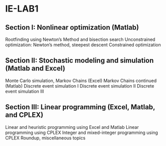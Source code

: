 # IE-LAB1

## Section I: Nonlinear optimization (Matlab)
Rootfinding using Newton’s Method and bisection search
Unconstrained optimization: Newton’s method, steepest descent
Constrained optimization

## Section II: Stochastic modeling and simulation (Matlab and Excel)
Monte Carlo simulation, Markov Chains (Excel)
Markov Chains continued (Matlab)
Discrete event simulation I
Discrete event simulation II
Discrete event simulation III

## Section III: Linear programming (Excel, Matlab, and CPLEX)
Linear and heuristic programming using Excel and Matlab
Linear programming using CPLEX
Integer and mixed-integer programming using CPLEX
Roundup, miscellaneous topics
